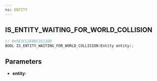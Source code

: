 ```yaml
---
ns: ENTITY
---
```

## IS_ENTITY_WAITING_FOR_WORLD_COLLISION

```c
// 0x5E1CC2E8DC3111DD
BOOL IS_ENTITY_WAITING_FOR_WORLD_COLLISION(Entity entity);
```

## Parameters
* **entity**:
